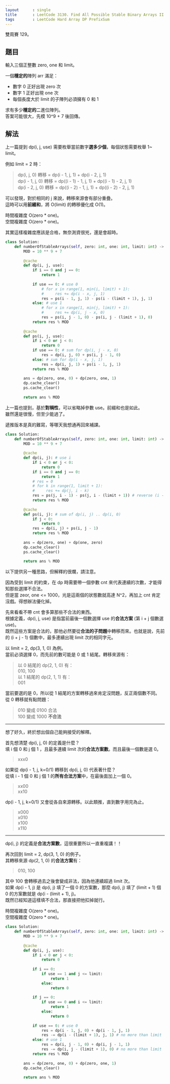 ```yaml
---
layout      : single
title       : LeetCode 3130. Find All Possible Stable Binary Arrays II
tags        : LeetCode Hard Array DP PrefixSum
---
```

雙周賽 129。

## 題目

輸入三個正整數 zero, one 和 limit。  

一個**穩定的**陣列 arr 滿足：  

- 數字 0 正好出現 zero 次  
- 數字 1 正好出現 one 次  
- 每個長度大於 limit 的子陣列必須擁有 0 和 1  

求有多少**穩定的**二進位陣列。  
答案可能很大，先模 10^9 + 7 後回傳。  

## 解法

上一篇提到 dp(i, j, use) 需要枚舉當前數字**選多少個**，每個狀態需要枚舉 1\~ limit。  

例如 limit = 2 時：  
> dp(i, j, 0) 轉移 = dp(i - 1, j, 1) + dp(i - 2, j, 1)  
> dp(i - 1, j, 0) 轉移 = dp((i - 1) - 1, j, 1) + dp((i - 1) - 2, j, 1)  
> dp(i - 2, j, 0) 轉移 = dp((i - 2) - 1, j, 1) + dp((i - 2) - 2, j, 1)  

可以發現，對於相同的 j 來說，轉移來源會有部分重疊。  
這時可以用**前綴和**，將 O(limit) 的轉移優化成 O(1)。  

時間複雜度 O(zero \* one)。  
空間複雜度 O(zero \* one)。  

其實這樣複雜度應該是合格，無奈測資很兇，還是會超時。  

```python
class Solution:
    def numberOfStableArrays(self, zero: int, one: int, limit: int) -> int:
        MOD = 10 ** 9 + 7
        
        @cache
        def dp(i, j, use):
            if i == 0 and j == 0:
                return 1
            
            if use == 0: # use 0
                # for x in range(1, min(i, limit) + 1):
                #     res += dp(i - x, j, 1)
                res = ps(i - 1, j, 1) - ps(i - (limit + 1), j, 1)
            else: # use 1
                # for x in range(1, min(j, limit) + 1):
                #     res += dp(i, j - x, 0)
                res = ps(i, j - 1, 0) - ps(i, j - (limit + 1), 0)
            return res % MOD
        
        @cache
        def ps(i, j, use):
            if i < 0 or j < 0:
                return 0
            if use == 0: # sum for dp(i, j - x, 0)
                res = dp(i, j, 0) + ps(i, j - 1, 0)
            else: # sum for dp(i - x, j, 1)
                res = dp(i, j, 1) + ps(i - 1, j, 1)
            return res % MOD
        
        ans = dp(zero, one, 0) + dp(zero, one, 1)
        dp.cache_clear()
        ps.cache_clear()
        
        return ans % MOD
```

上一篇也提到，基於**對稱性**，可以省略掉參數 use。前綴和也是如此。  
雖然還是很慢，但至少能過了。  

遞推版本是真的難寫，等哪天我想通再回來補課。  

```python
class Solution:
    def numberOfStableArrays(self, zero: int, one: int, limit: int) -> int:
        MOD = 10 ** 9 + 7
        
        @cache
        def dp(i, j): # use i
            if i < 0 or j < 0:
                return 0
            if i == 0 and j == 0:
                return 1
            # res = 0
            # for k in range(1, limit + 1):
            #     res += dp(j, i - k)
            res = ps(j, i - 1) - ps(j, i - (limit + 1)) # reverse (i - x, j) to (j, i - x)
            return res % MOD
          
        @cache
        def ps(i, j): # sum of dp(i, j) .. dp(i, 0)
            if j < 0:
                return 0
            res = dp(i, j) + ps(i, j - 1) 
            return res % MOD
        
        ans = dp(zero, one) + dp(one, zero)
        dp.cache_clear()
        ps.cache_clear()
        
        return ans % MOD
```

以下提供另一種思路，但解釋的很爛，請注意。  

因為受到 limit 的約束，在 dp 時需要帶一個參數 cnt 來代表連續的次數，才能得知那些選擇不合法。  
但是當 zeor, one <= 1000，光是這兩個的狀態數就高達 N^2，再加上 cnt 肯定沒戲。得想辦法優化掉。  

先來看看不帶 cnt 會多算那些不合法的東西。  
根據定義，dp(i, j, use) 是指當前最後一個數選擇 use 的**合法方案** (第 i + j 個數選 use)。  
既然這些方案是合法的，那他必然要從**合法的子問題**中轉移而來。也就是說，先前的 (i + j - 1) 個數中，最多連續出現 limit 次的相同字元。  

以 limit = 2, dp(3, 1, 0) 為例。  
當前必須選擇 0，而先前的數可能是 0 或 1 結尾。轉移來源有：  
> 以 0 結尾的 dp(2, 1, 0) 有：  
> 010, 100  
> 以 1 結尾的 dp(2, 1, 1) 有：  
> 001  

當前要選的是 0，所以從 1 結尾的方案轉移過來肯定沒問題，反正兩個數不同。  
從 0 轉移就有點問題：  
> 010 變成 0100 合法  
> 100 變成 1000 **不合法**  

---

想了好久，終於想出個自己能夠接受的解釋。  

首先想清楚 dp(i, j, 0) 的定義是什麼？  
填 i 個 0 和 j 個 1 ，且最多連續 limit 次的**合法方案數**。而且最後一個數是選 0。  
> xxx0  

如果從 dp(i - 1, j, k=0/1) 轉移到 dp(i, j, 0) 代表著什麼？  
從填 i - 1 個 0 和 j 個 1 的**所有合法方案**中，在最後面加上一個 0。  
> xx00  
> xx10  

dp(i - 1, j, k=0/1) 又會從各自來源轉移。以此類推，直到數字用完為止。  
> x000  
> x010  
> x100  
> x110  

---

dp(i, j) 的定義是**合法方案數**，這很重要所以一直重複講！！

再次回到 limit = 2, dp(3, 1, 0) 的例子。  
其轉移來源 dp(2, 1, 0) 的**合法方案**有：  
> 010, 100  

其中 100 會轉移過去之後會變成非法，因為他連續超過 limit 次。  
如果 dp(i - 1, j) 是 dp(i, j) 填了一個 0 的方案數，那麼 dp(i, j) 填了 (limit + 1) 個 0 的方案數就是 dp(i - (limit + 1), j)。  
既然已經知道這樣填不合法，那直接把他扣掉就行。  

時間複雜度 O(zero \* one)。  
空間複雜度 O(zero \* one)。  

```python
class Solution:
    def numberOfStableArrays(self, zero: int, one: int, limit: int) -> int:
        MOD = 10 ** 9 + 7
        
        @cache
        def dp(i, j, use):
            if i < 0 or j < 0:
                return 0
            
            if i == 0:
                if use == 1 and j <= limit:
                    return 1
                else:
                    return 0
                
            if j == 0:
                if use == 0 and i <= limit:
                    return 1
                else:
                    return 0
            
            if use == 0: # use 0 
                res = dp(i - 1, j, 0) + dp(i - 1, j, 1) 
                res -= dp(i - (limit + 1), j, 1) # no more than limit 
            else: # use 1
                res = dp(i, j - 1, 0) + dp(i, j - 1, 1)
                res -= dp(i, j - (limit + 1), 0) # no more than limit 
            return res % MOD
        
        ans = dp(zero, one, 0) + dp(zero, one, 1)
        dp.cache_clear()
        
        return ans % MOD
```
